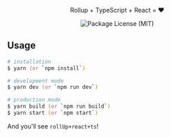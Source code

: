 <p align="center">Rollup + TypeScript + React = ❤️</p>
<p align="center">
  <img src="https://img.shields.io/github/license/saltyshiomix/rollup-typescript-react-starter.svg" alt="Package License (MIT)">
</p>

## Usage

```zsh
# installation
$ yarn (or `npm install`)

# development mode
$ yarn dev (or `npm run dev`)

# production mode
$ yarn build (or `npm run build`)
$ yarn start (or `npm start`)
```

And you'll see `rollUp+react+ts`!

